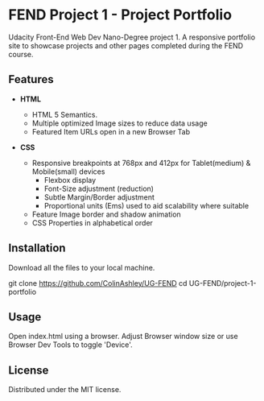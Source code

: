 #  FEND Project 1 - Project Portfolio

Udacity Front-End Web Dev Nano-Degree project 1. A responsive portfolio site to showcase projects and other pages completed during the FEND course.

## Features

- **HTML**
  - HTML 5 Semantics.
  - Multiple optimized Image sizes to reduce data usage
  - Featured Item URLs open in a new Browser Tab

- **CSS**
  - Responsive breakpoints at 768px and 412px for Tablet(medium) & Mobile(small) devices
    - Flexbox display
    - Font-Size adjustment (reduction)
    - Subtle Margin/Border adjustment
    - Proportional units (Ems) used to aid scalability where suitable 
  - Feature Image border and shadow animation
  - CSS Properties in alphabetical order

## Installation

Download all the files to your local machine.

git clone https://github.com/ColinAshley/UG-FEND
cd UG-FEND/project-1-portfolio

## Usage

Open index.html using a browser.
Adjust Browser window size or use Browser Dev Tools to toggle 'Device'.

## License

Distributed under the MIT license.